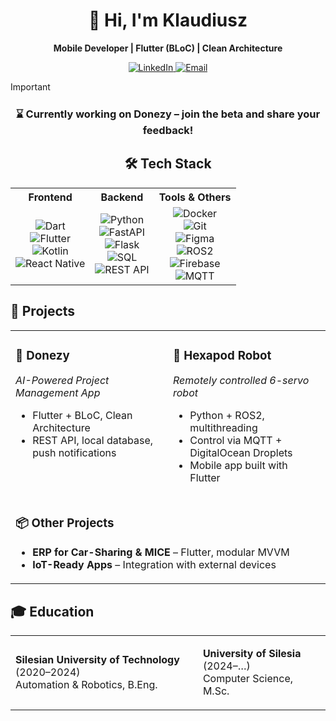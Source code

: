 <div align="center">
  <h1>👋 Hi, I'm Klaudiusz</h1>
  <p><strong>Mobile Developer | Flutter (BLoC) | Clean Architecture</strong></p>


  <!-- Social badges -->


  <p>
    <a href="https://linkedin.com/in/klaudiusz-kalinowski" target="_blank">
      <img src="https://img.shields.io/badge/LinkedIn-0A66C2?style=for-the-badge&logo=linkedin&logoColor=white" alt="LinkedIn">
    </a>
    <a href="mailto:klaudiusz.kalinowski01@wp.pl">
      <img src="https://img.shields.io/badge/Email-D14836?style=for-the-badge&logo=gmail&logoColor=white" alt="Email">
    </a>
  </p>
</div>

> [!IMPORTANT]
> <div align="center" style="margin: 1.5rem 0;">
>  <h3>
>    ⌛ Currently working on <strong>Donezy</strong> – join the beta and share your feedback!
>  </h3>
> </div>


<div align="center">
  <h2>🛠️ Tech Stack</h2>
  <table>
    <tr>
      <th>Frontend</th>
      <th>Backend</th>
      <th>Tools &amp; Others</th>
    </tr>
    <tr>
      <td align="center">
        <img src="https://img.shields.io/badge/Dart-0175C2?logo=dart&logoColor=white" alt="Dart"/><br/>
        <img src="https://img.shields.io/badge/Flutter-02569B?logo=flutter&logoColor=white" alt="Flutter"/><br/>
        <img src="https://img.shields.io/badge/Kotlin-0095D5?logo=kotlin&logoColor=white" alt="Kotlin"/><br/>
        <img src="https://img.shields.io/badge/React%20Native-20232A?logo=react&logoColor=61DAFB" alt="React Native"/>
      </td>
      <td align="center">
        <img src="https://img.shields.io/badge/Python-3776AB?logo=python&logoColor=white" alt="Python"/><br/>
        <img src="https://img.shields.io/badge/FastAPI-009688?logo=fastapi&logoColor=white" alt="FastAPI"/><br/>
        <img src="https://img.shields.io/badge/Flask-000000?logo=flask&logoColor=white" alt="Flask"/><br/>
        <img src="https://img.shields.io/badge/SQL-003B57?logo=mysql&logoColor=white" alt="SQL"/><br/>
        <img src="https://img.shields.io/badge/REST_API-000000?logo=swagger&logoColor=white" alt="REST API"/>
      </td>
      <td align="center">
        <img src="https://img.shields.io/badge/Docker-2496ED?logo=docker&logoColor=white" alt="Docker"/><br/>
        <img src="https://img.shields.io/badge/Git-F05032?logo=git&logoColor=white" alt="Git"/><br/>
        <img src="https://img.shields.io/badge/Figma-F24E1E?logo=figma&logoColor=white" alt="Figma"/><br/>
        <img src="https://img.shields.io/badge/ROS2-22314F?logo=ros&logoColor=white" alt="ROS2"/><br/>
        <img src="https://img.shields.io/badge/Firebase-FFCA28?logo=firebase&logoColor=black" alt="Firebase"/><br/>
        <img src="https://img.shields.io/badge/MQTT-FF6600?logo=emqx&logoColor=white" alt="MQTT"/>
      </td>
    </tr>
  </table>
</div>


## 🚀 Projects

<div align="center">
  <table>
    <tr>
      <td valign="top" width="45%">
        <h3>📝 Donezy</h3>
        <p><em>AI-Powered Project Management App</em></p>
        <ul>
          <li>Flutter + BLoC, Clean Architecture</li>
          <li>REST API, local database, push notifications</li>
        </ul>
      </td>
      <td valign="top" width="45%">
        <h3>🤖 Hexapod Robot</h3>
        <p><em>Remotely controlled 6-servo robot</em></p>
        <ul>
          <li>Python + ROS2, multithreading</li>
          <li>Control via MQTT + DigitalOcean Droplets</li>
          <li>Mobile app built with Flutter</li>
        </ul>
      </td>
    </tr>
    <tr>
      <td colspan="2" align="left">
        <h3>📦 Other Projects</h3>
        <ul>
          <li><strong>ERP for Car-Sharing & MICE</strong> – Flutter, modular MVVM</li>
          <li><strong>IoT-Ready Apps</strong> – Integration with external devices</li>
        </ul>
      </td>
    </tr>
  </table>
</div>


## 🎓 Education

<div align="center">
  <table>
    <tr>
      <td align="left">
        <p><strong>Silesian University of Technology</strong> (2020–2024)<br/>
        Automation & Robotics, B.Eng.</p>
      </td>
      <td align="left">
        <p><strong>University of Silesia</strong> (2024–…)<br/>
        Computer Science, M.Sc.</p>
      </td>
    </tr>
  </table>
</div>

<!--
**sqsiek0/sqsiek0** is a ✨ _special_ ✨ repository because its `README.md` appears on your GitHub profile.
-->
